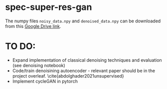 # spec-super-res-gan

The numpy files `noisy_data.npy` and `denoised_data.npy` can be downloaded from this [Google Drive link](https://drive.google.com/drive/folders/1owS0jEbU93z9XDw_owVr5Fti1AVfQzL0?usp=sharing).

# TO DO:
- Expand implementation of classical denoising techniques and evaluation (see denoising notebook)
- Code/train denoisining autoencoder - relevant paper should be in the project overleaf. \cite{abdolghader2021unsupervised}
- Implement cycleGAN in pytorch
